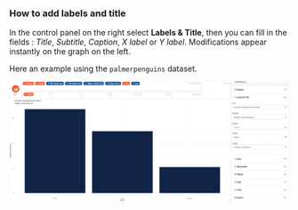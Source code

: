 
### How to add labels and title

In the control panel on the right select **Labels & Title**, then
you can fill in the fields : *Title*, *Subtitle*, *Caption*, *X label* or *Y label*.
Modifications appear instantly on the graph on the left.

Here an example using the `palmerpenguins` dataset. 

![](figures/how-to-add-labels-and-title.png)